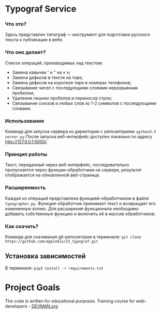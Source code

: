 # Typograf Service

### Что это?

Здесь представлен типограф — инструмент для подготовки русского текста к публикации в вебе.

### Что оно делает?
Список операций, производимых над текстом:
* Замена кавычек ' и " на « »;
* Замена дефисов в тексте на тире;
* Замена дефисов на короткое тире в номерах телефонов;
* Связывание чисел с последующими словами неразрывным пробелом;
* Удаление лишних пробелов и переносов строк;
* Связывание союзов и любых слов из 1-2 символов с последующими словами.

### Иcпользование
Команда для запуска сервера из директории с репозиторием: `python3.5 server.py`
После запуска веб-интерфейс доступен локально по адресу http://127.0.0.1:5000/.

### Принцип работы
Текст, переданный через веб-интерфейс, последовательно пропускается через функции-обработчики на сервере, результат отображается на обновленной веб-странице.

### Расширяемость
Каждая из операций представлена функцией-обработчиком в файле `typographer.py`.
Функция-обработчик принимает текст и возвращает его измененную копию.
Для расширения функционала необходимо добавить собственную функцию и включить её в массив обработчиков.

### Как скачать?
Команда для скачивания git-репозитория в терминале: `git clone https://github.com/appledix/23_typograf.git`

## Установка зависимостей
В терминале: `pip3 install -r requirements.txt`

# Project Goals

The code is written for educational purposes. Training course for web-developers - [DEVMAN.org](https://devman.org)
